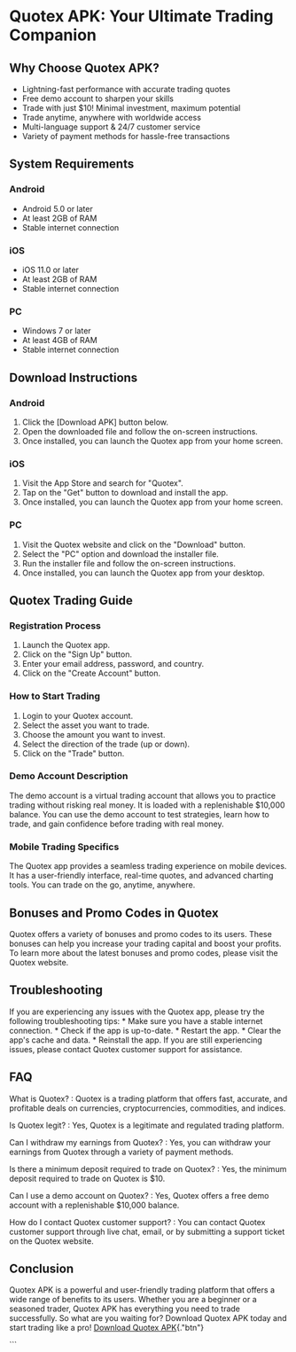 # Quotex APK: Your Ultimate Trading Companion

## Why Choose Quotex APK?

-   Lightning-fast performance with accurate trading quotes
-   Free demo account to sharpen your skills
-   Trade with just \$10! Minimal investment, maximum potential
-   Trade anytime, anywhere with worldwide access
-   Multi-language support & 24/7 customer service
-   Variety of payment methods for hassle-free transactions

## System Requirements

### Android

-   Android 5.0 or later
-   At least 2GB of RAM
-   Stable internet connection

### iOS

-   iOS 11.0 or later
-   At least 2GB of RAM
-   Stable internet connection

### PC

-   Windows 7 or later
-   At least 4GB of RAM
-   Stable internet connection

## Download Instructions

### Android

1.  Click the \[Download APK\] button below.
2.  Open the downloaded file and follow the on-screen instructions.
3.  Once installed, you can launch the Quotex app from your home screen.

### iOS

1.  Visit the App Store and search for "Quotex".
2.  Tap on the "Get" button to download and install the app.
3.  Once installed, you can launch the Quotex app from your home screen.

### PC

1.  Visit the Quotex website and click on the "Download" button.
2.  Select the "PC" option and download the installer file.
3.  Run the installer file and follow the on-screen instructions.
4.  Once installed, you can launch the Quotex app from your desktop.

## Quotex Trading Guide

### Registration Process

1.  Launch the Quotex app.
2.  Click on the "Sign Up" button.
3.  Enter your email address, password, and country.
4.  Click on the "Create Account" button.

### How to Start Trading

1.  Login to your Quotex account.
2.  Select the asset you want to trade.
3.  Choose the amount you want to invest.
4.  Select the direction of the trade (up or down).
5.  Click on the "Trade" button.

### Demo Account Description

The demo account is a virtual trading account that allows you to
practice trading without risking real money. It is loaded with a
replenishable \$10,000 balance. You can use the demo account to test
strategies, learn how to trade, and gain confidence before trading with
real money.

### Mobile Trading Specifics

The Quotex app provides a seamless trading experience on mobile devices.
It has a user-friendly interface, real-time quotes, and advanced
charting tools. You can trade on the go, anytime, anywhere.

## Bonuses and Promo Codes in Quotex

Quotex offers a variety of bonuses and promo codes to its users. These
bonuses can help you increase your trading capital and boost your
profits. To learn more about the latest bonuses and promo codes, please
visit the Quotex website.

## Troubleshooting

If you are experiencing any issues with the Quotex app, please try the
following troubleshooting tips: \* Make sure you have a stable internet
connection. \* Check if the app is up-to-date. \* Restart the app. \*
Clear the app\'s cache and data. \* Reinstall the app. If you are still
experiencing issues, please contact Quotex customer support for
assistance.

## FAQ

What is Quotex?
:   Quotex is a trading platform that offers fast, accurate, and
    profitable deals on currencies, cryptocurrencies, commodities, and
    indices.

Is Quotex legit?
:   Yes, Quotex is a legitimate and regulated trading platform.

Can I withdraw my earnings from Quotex?
:   Yes, you can withdraw your earnings from Quotex through a variety of
    payment methods.

Is there a minimum deposit required to trade on Quotex?
:   Yes, the minimum deposit required to trade on Quotex is \$10.

Can I use a demo account on Quotex?
:   Yes, Quotex offers a free demo account with a replenishable \$10,000
    balance.

How do I contact Quotex customer support?
:   You can contact Quotex customer support through live chat, email, or
    by submitting a support ticket on the Quotex website.

## Conclusion

Quotex APK is a powerful and user-friendly trading platform that offers
a wide range of benefits to its users. Whether you are a beginner or a
seasoned trader, Quotex APK has everything you need to trade
successfully. So what are you waiting for? Download Quotex APK today and
start trading like a pro! [Download Quotex
APK](\%22https://traff.sbs/quotexonelink\%22){."btn"}

\`\`\`

